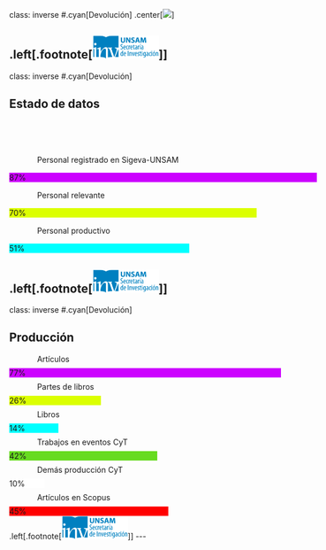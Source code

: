 class: inverse
#.cyan[Devolución]
.center[<img src="https://s-media-cache-ak0.pinimg.com/originals/ea/88/53/ea8853d740994d7a23b587d20033c262.jpg" width="450">]

.left[.footnote[<img src="./public/LogoSecInvHorizontalFondoTranspColor.gif" width="120">]]
---
class: inverse
#.cyan[Devolución]
## Estado de datos
<div style="margin-top: 80px; margin-left: 10%">Personal registrado en Sigeva-UNSAM</div>
<div class="chart "style="width: 557px;background-color:#cc00ff;margin-top: 15px">87%</div>
<div style="margin-left: 10%;margin-top: 15px">Personal relevante</div>
<div class="chart "style="width: 448px;background-color:#dbff00;margin-top: 15px">70%</div>
<div style="margin-left: 10%;margin-top: 15px">Personal productivo</div>
<div class="chart "style="width: 326px;background-color:cyan;margin-top: 15px">51%</div>

.left[.footnote[<img src="./public/LogoSecInvHorizontalFondoTranspColor.gif" width="120">]]
---
class: inverse
#.cyan[Devolución]
## Producción
<div style="margin-top: 10px; margin-left: 10%">Artículos</div>
<div class="chart" style="width: 492px;background-color:#cc00ff;margin-top: 8px">77%</div>
<div style="margin-left: 10%;margin-top: 8px">Partes de libros</div>
<div class="chart" style="width: 166px;background-color:#dbff00;margin-top: 8px">26%</div>
<div style="margin-left: 10%;margin-top: 8px">Libros</div>
<div class="chart" style="width: 89px;background-color:cyan;margin-top: 8px">14%</div>
<div style="margin-left: 10%;margin-top: 8px">Trabajos en eventos CyT</div>
<div class="chart" style="width: 268px;background-color:#67db20;margin-top: 8px">42%</div>
<div style="margin-left: 10%;margin-top: 8px">Demás producción CyT</div>
<div class="chart" style="width: 64px;background-color:#ffffff;margin-top: 8px">10%</div>
<div style="margin-left: 10%;margin-top: 8px">Artículos en Scopus</div>
<div class="chart" style="width: 288px;background-color:#ff0000;margin-top: 8px">45%</div>
.left[.footnote[<img src="./public/LogoSecInvHorizontalFondoTranspColor.gif" width="120">]]
---
